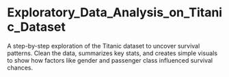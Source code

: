 # Exploratory_Data_Analysis_on_Titanic_Dataset
A step-by-step exploration of the Titanic dataset to uncover survival patterns. Clean the data, summarizes key stats, and creates simple visuals to show how factors like gender and passenger class influenced survival chances.
